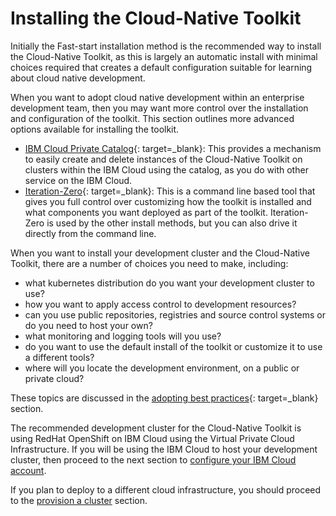 # Installing the Cloud-Native Toolkit

Initially the Fast-start installation method is the recommended way to install the Cloud-Native Toolkit, as this is largely an automatic install with minimal choices required that creates a default configuration suitable for learning about cloud native development.

When you want to adopt cloud native development within an enterprise development team, then you may want more control over the installation and configuration of the toolkit.  This section outlines more advanced options available for installing the toolkit.

- [IBM Cloud Private Catalog](ibmcloud-tile-cluster.md){: target=_blank}:  This provides a mechanism to easily create and delete instances of the Cloud-Native Toolkit on clusters within the IBM Cloud using the catalog, as you do with other service on the IBM Cloud.
- [Iteration-Zero](ibmcloud-iz-cluster.md){: target=_blank}: This is a command line based tool that gives you full control over customizing how the toolkit is installed and what components you want deployed as part of the toolkit.  Iteration-Zero is used by the other install methods, but you can also drive it directly from the command line.

When you want to install your development cluster and the Cloud-Native Toolkit, there are a number of choices you need to make, including:

- what kubernetes distribution do you want your development cluster to use?
- how you want to apply access control to development resources?
- can you use public repositories, registries and source control systems or do you need to host your own?
- what monitoring and logging tools will you use?
- do you want to use the default install of the toolkit or customize it to use a different tools?
- where will you locate the development environment, on a public or private cloud?

These topics are discussed in the [adopting best practices](../best-practices/best-practices.md){: target=_blank} section.

The recommended development cluster for the Cloud-Native Toolkit is using RedHat OpenShift on IBM Cloud using the Virtual Private Cloud Infrastructure.  If you will be using the IBM Cloud to host your development cluster, then proceed to the next section to [configure your IBM Cloud account](./ibmcloud-setup.md).

If you plan to deploy to a different cloud infrastructure, you should proceed to the [provision a cluster](provision-cluster.md) section.
